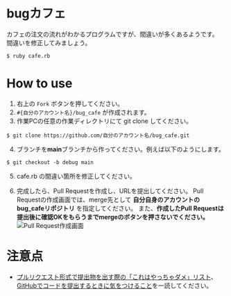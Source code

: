 # bugカフェ

カフェの注文の流れがわかるプログラムですが、間違いが多くあるようです。
間違いを修正してみましょう。

```
$ ruby cafe.rb
```

# How to use

1. 右上の `Fork` ボタンを押してください。
2. `#{自分のアカウント名}/bug_cafe` が作成されます。
3. 作業PCの任意の作業ディレクトリにて git clone してください。

```
$ git clone https://github.com/自分のアカウント名/bug_cafe.git
```

4. ブランチを**main**ブランチから作ってください。例えば以下のようにします。

```
$ git checkout -b debug main
```

5. cafe.rb の間違い箇所を修正してください。

6. 完成したら、Pull Requestを作成し、URLを提出してください。
Pull Requestの作成画面では、merge先として **自分自身のアカウントのbug_cafeリポジトリ** を指定してください。
また、**作成したPull Requestは提出後に確認OKをもらうまでmergeのボタンを押さないでください。**
![Pull Request作成画面](https://user-images.githubusercontent.com/2603449/99864665-0c145c00-2be8-11eb-8501-14bd484529f2.png)


# 注意点
- [プルリクエスト形式で提出物を出す際の「これはやっちゃダメ」リスト](https://bootcamp.fjord.jp/pages/317)、[GitHubでコードを提出するときに気をつけること](https://bootcamp.fjord.jp/pages/info-for-github)を一読してください。
